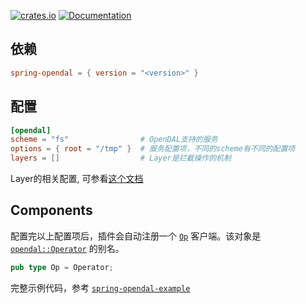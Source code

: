 [![crates.io](https://img.shields.io/crates/v/spring-opendal.svg)](https://crates.io/crates/spring-opendal)
[![Documentation](https://docs.rs/spring-opendal/badge.svg)](https://docs.rs/spring-opendal)

## 依赖

```toml
spring-opendal = { version = "<version>" }
```

## 配置

```toml
[opendal]
scheme = "fs"                # OpenDAL支持的服务
options = { root = "/tmp" }  # 服务配置项，不同的scheme有不同的配置项
layers = []                  # Layer是拦截操作的机制
```

Layer的相关配置, 可参看[这个文档](https://docs.rs/opendal/latest/opendal/layers/index.html)

## Components

配置完以上配置项后，插件会自动注册一个 [`Op`](https://docs.rs/spring-opendal/latest/spring_opendal/type.Op.html) 客户端。该对象是 [`opendal::Operator`](https://docs.rs/opendal/latest/opendal/struct.Operator.html) 的别名。

```rust
pub type Op = Operator;
```

完整示例代码，参考 [`spring-opendal-example`](https://github.com/spring-rs/spring-rs/tree/master/examples/spring-opendal-example)